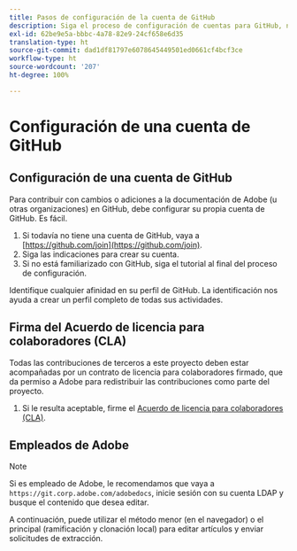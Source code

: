 ```yaml
---
title: Pasos de configuración de la cuenta de GitHub
description: Siga el proceso de configuración de cuentas para GitHub, necesario para contribuir a la documentación de Adobe.
exl-id: 62be9e5a-bbbc-4a78-82e9-24cf658e6d35
translation-type: ht
source-git-commit: dad1df81797e6078645449501ed0661cf4bcf3ce
workflow-type: ht
source-wordcount: '207'
ht-degree: 100%

---
```


# Configuración de una cuenta de GitHub

## Configuración de una cuenta de GitHub

Para contribuir con cambios o adiciones a la documentación de Adobe (u otras organizaciones) en GitHub, debe configurar su propia cuenta de GitHub. Es fácil.

1. Si todavía no tiene una cuenta de GitHub, vaya a [https://github.com/join](https://github.com/join).
1. Siga las indicaciones para crear su cuenta.
1. Si no está familiarizado con GitHub, siga el tutorial al final del proceso de configuración.

Identifique cualquier afinidad en su perfil de GitHub. La identificación nos ayuda a crear un perfil completo de todas sus actividades.

## Firma del Acuerdo de licencia para colaboradores (CLA)

Todas las contribuciones de terceros a este proyecto deben estar acompañadas por un contrato de licencia para colaboradores firmado, que da permiso a Adobe para redistribuir las contribuciones como parte del proyecto.

1. Si le resulta aceptable, firme el [Acuerdo de licencia para colaboradores (CLA)](http://opensource.adobe.com/cla.html).

## Empleados de Adobe

>[!NOTE]
>
>Si es empleado de Adobe, le recomendamos que vaya a `https://git.corp.adobe.com/adobedocs`, inicie sesión con su cuenta LDAP y busque el contenido que desea editar.
>
>A continuación, puede utilizar el método menor (en el navegador) o el principal (ramificación y clonación local) para editar artículos y enviar solicitudes de extracción.
